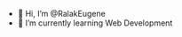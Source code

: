 - 👋 Hi, I’m @RalakEugene
- 🌱 I’m currently learning Web Development 

<!---
RalakEugene/RalakEugene is a ✨ special ✨ repository because its `README.md` (this file) appears on your GitHub profile.
You can click the Preview link to take a look at your changes.
--->
